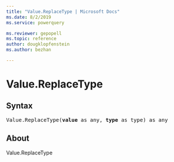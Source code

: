 ```yaml
---
title: "Value.ReplaceType | Microsoft Docs"
ms.date: 8/2/2019
ms.service: powerquery

ms.reviewer: gepopell
ms.topic: reference
author: dougklopfenstein
ms.author: bezhan

---
```

# Value.ReplaceType

## Syntax

<pre>
Value.ReplaceType(<b>value</b> as any, <b>type</b> as type) as any
</pre>
  
## About  
Value.ReplaceType
  
